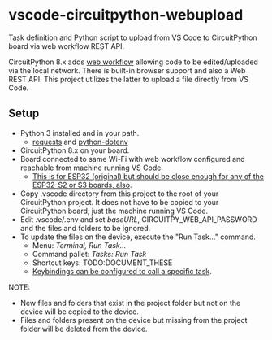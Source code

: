 # vscode-circuitpython-webupload
Task definition and Python script to upload from VS Code to CircuitPython board via web workflow REST API.

CircuitPython 8.x adds [web workflow](https://docs.circuitpython.org/en/latest/docs/workflows.html#web) allowing code to be edited/uploaded via the local network. There is built-in browser support and also a Web REST API. This project utilizes the latter to upload a file directly from VS Code.

## Setup
* Python 3 installed and in your path.
  * [requests](https://pypi.org/project/requests/) and [python-dotenv](https://pypi.org/project/python-dotenv/)
* CircuitPython 8.x on your board.
* Board connected to same Wi-Fi with web workflow configured and reachable from machine running VS Code.
  * [This is for ESP32 (original) but should be close enough for any of the ESP32-S2 or S3 boards, also](https://learn.adafruit.com/circuitpython-with-esp32-quick-start/setting-up-web-workflow).
* Copy .vscode directory from this project to the root of your CircuitPython project. It does not have to be copied to your CircuitPython board, just the machine running VS Code.
* Edit .vscode/.env and set _baseURL_, CIRCUITPY_WEB_API_PASSWORD and the files and folders to be ignored.
* To update the files on the device, execute the "Run Task..." command.
  * Menu: _Terminal, Run Task..._
  * Command pallet: _Tasks: Run Task_
  * Shortcut keys: TODO:DOCUMENT_THESE
  * [Keybindings can be configured to call a specific task](https://code.visualstudio.com/docs/editor/tasks#_binding-keyboard-shortcuts-to-tasks).

NOTE:
  * New files and folders that exist in the project folder but not on the device will be copied to the device.
  * Files and folders present on the device but missing from the project folder will be deleted from the device.

